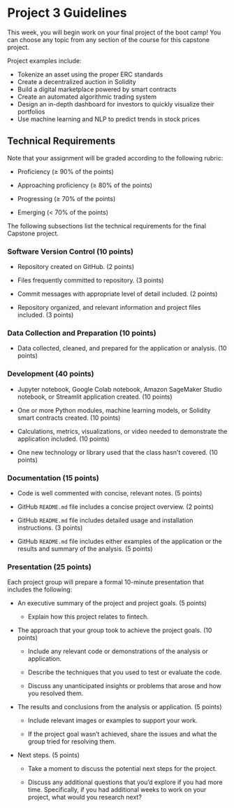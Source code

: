 # Project 3 Guidelines

This week, you will begin work on your final project of the boot camp! You can choose any topic from any section of the course for this capstone project.

Project examples include:

* Tokenize an asset using the proper ERC standards
* Create a decentralized auction in Solidity
* Build a digital marketplace powered by smart contracts
* Create an automated algorithmic trading system
* Design an in-depth dashboard for investors to quickly visualize their portfolios
* Use machine learning and NLP to predict trends in stock prices

## Technical Requirements

Note that your assignment will be graded according to the following rubric:

* Proficiency (&ge; 90% of the points)

* Approaching proficiency (&ge; 80% of the points)

* Progressing (&ge; 70% of the points)

* Emerging (&lt; 70% of the points)

The following subsections list the technical requirements for the final Capstone project.

### Software Version Control (10 points)

* Repository created on GitHub. (2 points)

* Files frequently committed to repository. (3 points)

* Commit messages with appropriate level of detail included. (2 points)

* Repository organized, and relevant information and project files included. (3 points)

### Data Collection and Preparation (10 points)

* Data collected, cleaned, and prepared for the application or analysis. (10 points)

### Development  (40 points)

* Jupyter notebook, Google Colab notebook, Amazon SageMaker Studio notebook, or Streamlit application created. (10 points)

* One or more Python modules, machine learning models, or Solidity smart contracts created. (10 points)

* Calculations, metrics, visualizations, or video needed to demonstrate the application included. (10 points)

* One new technology or library used that the class hasn't covered. (10 points)

### Documentation (15 points)

* Code is well commented with concise, relevant notes. (5 points)

* GitHub `README.md` file includes a concise project overview. (2 points)

* GitHub `README.md` file includes detailed usage and installation instructions. (3 points)

* GitHub `README.md` file includes either examples of the application or the results and summary of the analysis. (5 points)

### Presentation (25 points)

Each project group will prepare a formal 10-minute presentation that includes the following:

* An executive summary of the project and project goals. (5 points)

    * Explain how this project relates to fintech.

* The approach that your group took to achieve the project goals. (10 points)

    * Include any relevant code or demonstrations of the analysis or application.

    * Describe the techniques that you used to test or evaluate the code.

    * Discuss any unanticipated insights or problems that arose and how you resolved them.

* The results and conclusions from the analysis or application. (5 points)

    * Include relevant images or examples to support your work.

    * If the project goal wasn’t achieved, share the issues and what the group tried for resolving them.

* Next steps. (5 points)

    * Take a moment to discuss the potential next steps for the project.

    * Discuss any additional questions that you’d explore if you had more time. Specifically, if you had additional weeks to work on your project, what would you research next?
